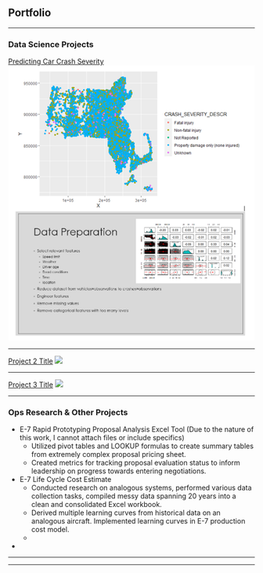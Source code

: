 ## Portfolio

---

### Data Science Projects 

[Predicting Car Crash Severity](/sample_page)
<img src="images/crashes.png?raw=true"/>

---
[Project 2 Title](/pdf/sample_presentation.pdf)
<img src="images/dummy_thumbnail.jpg?raw=true"/>

---
[Project 3 Title](http://example.com/)
<img src="images/dummy_thumbnail.jpg?raw=true"/>

---

### Ops Research & Other Projects

- E-7 Rapid Prototyping Proposal Analysis Excel Tool (Due to the nature of this work, I cannot attach files or include specifics)
  - Utilized pivot tables and LOOKUP formulas to create summary tables from extremely complex proposal pricing sheet.
  - Created metrics for tracking proposal evaluation status to inform leadership on progress towards entering negotiations.
- E-7 Life Cycle Cost Estimate
  - Conducted research on analogous systems, performed various data collection tasks, compiled messy data spanning 20 years into a clean and consolidated Excel workbook.
  - Derived multiple learning curves from historical data on an analogous aircraft.  Implemented learning curves in E-7 production cost model.
  - 
- 


---




---

